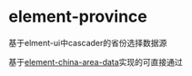 # element-province
基于elment-ui中cascader的省份选择数据源

基于[element-china-area-data](https://github.com/Plortinus/element-china-area-data)实现的可直接通过<script>标签引入的版本，数据源为[china-area-data v3.0.0](https://github.com/airyland/china-area-data)
